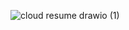 ![cloud resume drawio (1)](https://github.com/PreciousDipe/resume-challenge/assets/45766007/02ee05b2-010e-4ea6-92e2-f6fd99a3c4a8)
